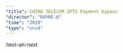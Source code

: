 ```yaml
---
"title": CHINA TELECOM IPTV Payment bypass
"director": "RHYME.Q"
"time": "2020"
"type": "cnvd"
---
```


:text-an-next